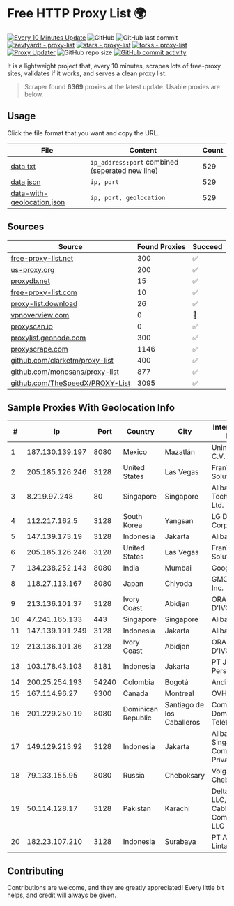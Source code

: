 
# Free HTTP Proxy List 🌍

[![Every 10 Minutes Update](https://github.com/mertguvencli/http-proxy-list/actions/workflows/main.yml/badge.svg?branch=main)](https://github.com/mertguvencli/http-proxy-list/actions/workflows/main.yml)
![GitHub](https://img.shields.io/github/license/mertguvencli/http-proxy-list)
![GitHub last commit](https://img.shields.io/github/last-commit/mertguvencli/http-proxy-list)
[![zevtyardt - proxy-list](https://img.shields.io/static/v1?label=zevtyardt&message=proxy-list&color=blue&logo=github)](https://github.com/zevtyardt/proxy-list "Go to GitHub repo")
[![stars - proxy-list](https://img.shields.io/github/stars/zevtyardt/proxy-list?style=social)](https://github.com/zevtyardt/proxy-list)
[![forks - proxy-list](https://img.shields.io/github/forks/zevtyardt/proxy-list?style=social)](https://github.com/zevtyardt/proxy-list)
[![Proxy Updater](https://github.com/zevtyardt/proxy-list/workflows/Proxy%20Updater/badge.svg)](https://github.com/zevtyardt/proxy-list/actions?query=workflow:"Proxy+Updater")
![GitHub repo size](https://img.shields.io/github/repo-size/zevtyardt/proxy-list)
[![GitHub commit activity](https://img.shields.io/github/commit-activity/m/zevtyardt/proxy-list?logo=commits)](https://github.com/zevtyardt/proxy-list/commits/main)

It is a lightweight project that, every 10 minutes, scrapes lots of free-proxy sites, validates if it works, and serves a clean proxy list.

> Scraper found **6369** proxies at the latest update. Usable proxies are below.

## Usage

Click the file format that you want and copy the URL.

|File|Content|Count|
|----|-------|-----|
|[data.txt](https://raw.githubusercontent.com/mertguvencli/http-proxy-list/main/proxy-list/data.txt)|`ip_address:port` combined (seperated new line)|529|
|[data.json](https://raw.githubusercontent.com/mertguvencli/http-proxy-list/main/proxy-list/data.json)|`ip, port`|529|
|[data-with-geolocation.json](https://raw.githubusercontent.com/mertguvencli/http-proxy-list/main/proxy-list/data-with-geolocation.json)|`ip, port, geolocation`|529|

## Sources

|Source|Found Proxies|Succeed|
|------|-------------|-------|
|[free-proxy-list.net](https://free-proxy-list.net)|300|✅|
|[us-proxy.org](https://www.us-proxy.org)|200|✅|
|[proxydb.net](http://proxydb.net)|15|✅|
|[free-proxy-list.com](https://free-proxy-list.com/?page=&port=&type%5B%5D=http&type%5B%5D=https&up_time=0&search=Search)|10|✅|
|[proxy-list.download](https://www.proxy-list.download/HTTP)|26|✅|
|[vpnoverview.com](https://vpnoverview.com/privacy/anonymous-browsing/free-proxy-servers)|0|🚫|
|[proxyscan.io](https://www.proxyscan.io)|0|✅|
|[proxylist.geonode.com](https://proxylist.geonode.com/api/proxy-list?limit=300&page=1&sort_by=lastChecked&sort_type=desc&protocols=http,https)|300|✅|
|[proxyscrape.com](https://api.proxyscrape.com/v2/?request=displayproxies&protocol=http&timeout=10000&country=all&ssl=all&anonymity=all)|1146|✅|
|[github.com/clarketm/proxy-list](https://raw.githubusercontent.com/clarketm/proxy-list/master/proxy-list-raw.txt)|400|✅|
|[github.com/monosans/proxy-list](https://raw.githubusercontent.com/monosans/proxy-list/main/proxies/http.txt)|877|✅|
|[github.com/TheSpeedX/PROXY-List](https://raw.githubusercontent.com/TheSpeedX/PROXY-List/master/http.txt)|3095|✅|


## Sample Proxies With Geolocation Info

|#|Ip|Port|Country|City|Internet Service Provider|
|-|--|----|-------|----|-------------------------|
|1|187.130.139.197|8080|Mexico|Mazatlán|Uninet S.A. de C.V.|
|2|205.185.126.246|3128|United States|Las Vegas|FranTech Solutions|
|3|8.219.97.248|80|Singapore|Singapore|Alibaba (US) Technology Co., Ltd.|
|4|112.217.162.5|3128|South Korea|Yangsan|LG DACOM Corporation|
|5|147.139.173.19|3128|Indonesia|Jakarta|Alibaba.com LLC|
|6|205.185.126.246|3128|United States|Las Vegas|FranTech Solutions|
|7|134.238.252.143|8080|India|Mumbai|Google LLC|
|8|118.27.113.167|8080|Japan|Chiyoda|GMO Internet, Inc.|
|9|213.136.101.37|3128|Ivory Coast|Abidjan|ORANGE COTE D'IVOIRE|
|10|47.241.165.133|443|Singapore|Singapore|Alibaba.com LLC|
|11|147.139.191.249|3128|Indonesia|Jakarta|Alibaba.com LLC|
|12|213.136.101.36|3128|Ivory Coast|Abidjan|ORANGE COTE D'IVOIRE|
|13|103.178.43.103|8181|Indonesia|Jakarta|PT Jaring Solusi Persada|
|14|200.25.254.193|54240|Colombia|Bogotá|Andinet ON Line|
|15|167.114.96.27|9300|Canada|Montreal|OVH SAS|
|16|201.229.250.19|8080|Dominican Republic|Santiago de los Caballeros|Compañía Dominicana de Teléfonos S. A.|
|17|149.129.213.92|3128|Indonesia|Jakarta|Alibaba.com Singapore E-Commerce Private Limited|
|18|79.133.155.95|8080|Russia|Cheboksary|VolgaTelecom Cheboxary|
|19|50.114.128.17|3128|Pakistan|Karachi|Delta Centric LLC, Comcast Cable Communications, LLC|
|20|182.23.107.210|3128|Indonesia|Surabaya|PT Aplikanusa Lintasarta|



## Contributing

Contributions are welcome, and they are greatly appreciated! Every
little bit helps, and credit will always be given.

